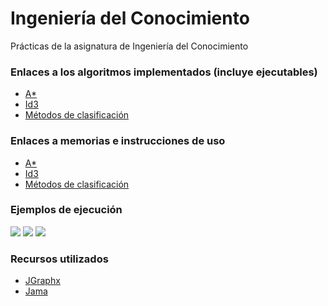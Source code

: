 # Ingeniería del Conocimiento

Prácticas de la asignatura de Ingeniería del Conocimiento

### Enlaces a los algoritmos implementados (incluye ejecutables)

* [A*](https://github.com/WyrnCael/IC/releases/tag/v1.0)
* [Id3](https://github.com/WyrnCael/IC/releases/tag/v2.0)
* [Métodos de clasificación](https://github.com/WyrnCael/IC/releases/tag/v3.0)

### Enlaces a memorias e instrucciones de uso

* [A*](https://github.com/WyrnCael/IC/raw/master/aStar/Memoria.pdf)
* [Id3](https://github.com/WyrnCael/IC/raw/master/id3/Memoria.pdf)
* [Métodos de clasificación](https://github.com/WyrnCael/IC/raw/master/MetodosClasificacion/Memoria.pdf)

### Ejemplos de ejecución

![](https://i.imgur.com/FjVPr7x.png)
![](https://i.imgur.com/B98fPIy.png)
![](https://i.imgur.com/LKfLoji.png)

### Recursos utilizados

* [JGraphx](https://github.com/jgraph/jgraphx)
* [Jama](https://math.nist.gov/javanumerics/jama/)
